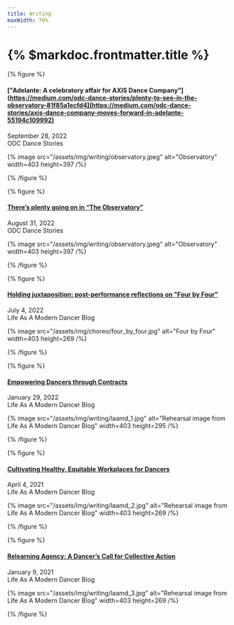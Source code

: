 ```yaml
---
title: Writing
maxWidth: 70%
---
```


# {% $markdoc.frontmatter.title %}

{% figure %}

#### ["Adelante: A celebratory affair for AXIS Dance Company”](https://medium.com/odc-dance-stories/plenty-to-see-in-the-observatory-81f85a1ecfd4](https://medium.com/odc-dance-stories/axis-dance-company-moves-forward-in-adelante-55194c109992)

September 28, 2022  
ODC Dance Stories

{% image src="/assets/img/writing/observatory.jpeg" alt="Observatory" width=403 height=397 /%}

{% /figure %}

{% figure %}

#### [There’s plenty going on in “The Observatory”](https://medium.com/odc-dance-stories/plenty-to-see-in-the-observatory-81f85a1ecfd4)

August 31, 2022  
ODC Dance Stories

{% image src="/assets/img/writing/observatory.jpeg" alt="Observatory" width=403 height=397 /%}

{% /figure %}

{% figure %}

#### [Holding juxtaposition: post-performance reflections on "Four by Four"](https://blog.lifeasamoderndancer.com/2022/07/holding-juxtaposition-post-performance-reflections-on-four-by-four-.html)

July 4, 2022  
Life As A Modern Dancer Blog

{% image src="/assets/img/choreo/four_by_four.jpg" alt="Four by Four" width=403 height=269 /%}

{% /figure %}

{% figure %}

#### [Empowering Dancers through Contracts](https://blog.lifeasamoderndancer.com/2022/01/empowering-dancers-through-contracts-by-emily-hansel.html)

January 29, 2022  
Life As A Modern Dancer Blog

{% image src="/assets/img/writing/laamd_1.jpg" alt="Rehearsal image from Life As A Modern Dancer Blog" width=403 height=295 /%}

{% /figure %}

{% figure %}

#### [Cultivating Healthy, Equitable Workplaces for Dancers](https://blog.lifeasamoderndancer.com/2021/04/cultivating-healthy-equitable-workplaces-for-dancers.html)

April 4, 2021  
Life As A Modern Dancer Blog

{% image src="/assets/img/writing/laamd_2.jpg" alt="Rehearsal image from Life As A Modern Dancer Blog" width=403 height=269 /%}

{% /figure %}

{% figure %}

#### [Relearning Agency: A Dancer’s Call for Collective Action](https://blog.lifeasamoderndancer.com/2021/01/relearning-agency-a-dancers-call-for-collective-action.html)

January 9, 2021  
Life As A Modern Dancer Blog

{% image src="/assets/img/writing/laamd_3.jpg" alt="Rehearsal image from Life As A Modern Dancer Blog" width=403 height=269 /%}

{% /figure %}
